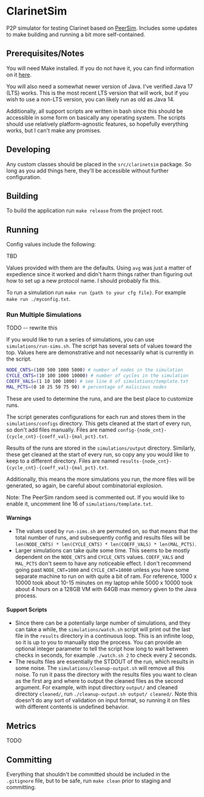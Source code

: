 # ClarinetSim

P2P simulator for testing Clarinet based on [PeerSim](https://peersim.sourceforge.net/). Includes some updates to make
building and running a bit more self-contained.

## Prerequisites/Notes

You will need Make installed. If you do not have it, you can find information on it 
[here](https://www.gnu.org/software/make/).

You will also need a somewhat newer version of Java. I've verified Java 17 (LTS) works. This is the most recent LTS 
version that will work, but if you wish to use a non-LTS version, you can likely run as old as Java 14.

Additionally, all support scripts are written in bash since this should be accessible in some form on basically any
operating system. The scripts should use relatively platform-agnostic features, so hopefully everything works, but I 
can't make any promises.

## Developing

Any custom classes should be placed in the `src/clarinetsim` package. So long as you add things here, they'll be 
accessible without further configuration.

## Building

To build the application run `make release` from the project root.

## Running

Config values include the following:

TBD

Values provided with them are the defaults. Using `avg` was just a matter of expedience since it worked and didn't harm
things rather than figuring out how to set up a new protocol name. I should probably fix this.

To run a simulation run `make run {path to your cfg file}`. For example `make run ./myconfig.txt`.

### Run Multiple Simulations

TODO -- rewrite this

If you would like to run a series of simulations, you can use `simulations/run-sims.sh`. The script has several sets of
values toward the top. Values here are demonstrative and not necessarily what is currently in the script.
```bash
NODE_CNTS=(100 500 1000 5000) # number of nodes in the simulation
CYCLE_CNTS=(10 100 1000 10000) # number of cycles in the simulation
COEFF_VALS=(1 10 100 1000) # see line 6 of simulations/template.txt
MAL_PCTS=(0 10 25 50 75 90) # percentage of malicious nodes
```
These are used to determine the runs, and are the best place to customize runs.

The script generates configurations for each run and stores them in the `simulations/configs` directory. This gets 
cleaned at the start of every run, so don't add files manually. Files are named 
`config-{node_cnt}-{cycle_cnt}-{coeff_val}-{mal_pct}.txt`.

Results of the runs are stored in the `simulations/output` directory. Similarly, these get cleaned at the start of every
run, so copy any you would like to keep to a different directory. Files are named
`results-{node_cnt}-{cycle_cnt}-{coeff_val}-{mal_pct}.txt`.

Additionally, this means the more simulations you run, the more files will be generated, so again, be careful about
combinatorial explosion. 

Note: The PeerSim random seed is commented out. If you would like to enable it, uncomment line 16 of
`simulations/template.txt`.

#### Warnings

- The values used by `run-sims.sh` are permuted on, so that means that the total number of runs, and subsequently config
and results files will be `len(NODE_CNTS) * len(CYCLE_CNTS) * len(COEFF_VALS) * len(MAL_PCTS)`.
- Larger simulations can take quite some time. This seems to be mostly dependent on the `NODE_CNTS` and `CYCLE_CNTS` 
  values. `COEFF_VALS` and `MAL_PCTS` don't seem to have any noticeable effect. I don't recommend going past 
  `NODE_CNT=1000` and `CYCLE_CNT=10000` unless you have some separate machine to run on with quite a bit of ram. For 
  reference, 1000 x 10000 took about 10-15 minutes on my laptop while 5000 x 10000 took about 4 hours on a 128GB VM with
  64GB max memory given to the Java process.

#### Support Scripts

- Since there can be a potentially large number of simulations, and they can take a while, the `simulations/watch.sh` 
  script will print out the last file in the `results` directory in a continuous loop. This is an infinite loop, so it 
  is up to you to manually stop the process. You can provide an optional integer parameter to tell the script how long 
  to wait between checks in seconds, for example `./watch.sh 2` to check every 2 seconds.
- The results files are essentially the STDOUT of the run, which results in some noise. The 
  `simulations/cleanup-output.sh` will remove all this noise. To run it pass the directory with the results files you
  want to clean as the first arg and where to output the cleaned files as the second argument. For example, with input
  directory `output/` and cleaned directory `cleaned/`, run `./cleanup-output.sh output/ cleaned/`. Note this doesn't do
  any sort of validation on input format, so running it on files with different contents is undefined behavior.

## Metrics

TODO

## Committing

Everything that shouldn't be committed should be included in the `.gitignore` file, but to be safe, run `make clean`
prior to staging and committing.

